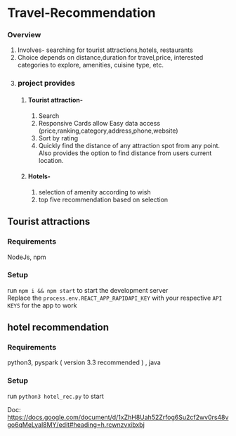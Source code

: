# Travel-Recommendation

### Overview
1) Involves- searching for tourist attractions,hotels, restaurants
2) Choice depends on distance,duration for travel,price, interested categories to explore, amenities, cuisine type, etc.
3) ### project provides
   1) #### Tourist attraction-
      1) Search
      2) Responsive Cards  allow Easy data access (price,ranking,category,address,phone,website)
      3) Sort by rating
      4) Quickly find the distance of any attraction spot from any point. Also provides the option to find distance from users current location.
   2) #### Hotels-
      1) selection of amenity according to wish
      2) top five recommendation based on selection

## Tourist attractions
### Requirements
NodeJs, npm

### Setup
run `npm i && npm start` to start the development server <br>
Replace the `process.env.REACT_APP_RAPIDAPI_KEY` with your respective `API KEYS` for the app to work 

## hotel recommendation
### Requirements
python3, pyspark ( version 3.3 recommended ) , java

### Setup
run `python3 hotel_rec.py` to start <br>


Doc: https://docs.google.com/document/d/1xZhH8Uah52Zrfog6Su2cf2wv0rs48vgo6qMeLyal8MY/edit#heading=h.rcwnzvxibxbj
